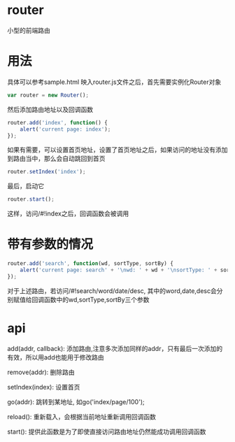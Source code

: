 # router
小型的前端路由

# 用法
具体可以参考sample.html
映入router.js文件之后，首先需要实例化Router对象
```javascript
var router = new Router();
```
然后添加路由地址以及回调函数
```javascript
router.add('index', function() {
	alert('current page: index');
});
```
如果有需要，可以设置首页地址，设置了首页地址之后，如果访问的地址没有添加到路由当中，那么会自动跳回到首页
```javascript
router.setIndex('index');
```
最后，启动它
```javascript
router.start();
```

这样，访问/#!index之后，回调函数会被调用

# 带有参数的情况
```javascript
router.add('search', function(wd, sortType, sortBy) {
	alert('current page: search' + '\nwd: ' + wd + '\nsortType: ' + sortType + '\nsortBy: ' + sortBy);
});
```
对于上述路由，若访问/#!search/word/date/desc, 其中的word,date,desc会分别赋值给回调函数中的wd,sortType,sortBy三个参数

# api
add(addr, callback): 添加路由,注意多次添加同样的addr，只有最后一次添加的有效，所以用add也能用于修改路由

remove(addr): 删除路由

setIndex(index): 设置首页

go(addr): 跳转到某地址, 如go('index/page/100');

reload(): 重新载入，会根据当前地址重新调用回调函数

start(): 提供此函数是为了即使直接访问路由地址仍然能成功调用回调函数
